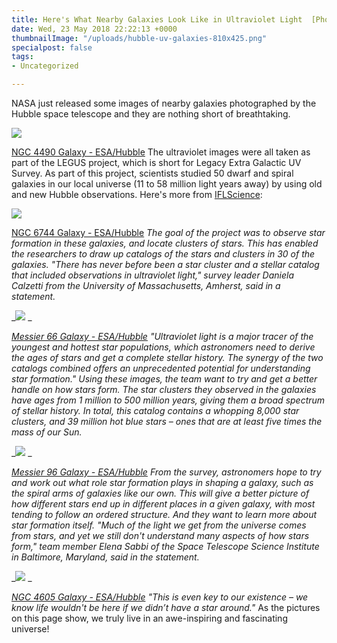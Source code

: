 ```yaml
---
title: Here's What Nearby Galaxies Look Like in Ultraviolet Light  [Photos]
date: Wed, 23 May 2018 22:22:13 +0000
thumbnailImage: "/uploads/hubble-uv-galaxies-810x425.png"
specialpost: false
tags:
- Uncategorized

---
```

NASA just released some images of nearby galaxies photographed by the Hubble space telescope and they are nothing short of breathtaking. 

![](http://newsattorneys.staging.wpengine.com/wp-content/uploads/2018/05/galaxy-ngc-4490-1024x984.jpg) 

[NGC 4490 Galaxy - ESA/Hubble](https://www.spacetelescope.org/images/heic1716a/) The ultraviolet images were all taken as part of the LEGUS project, which is short for Legacy Extra Galactic UV Survey. As part of this project, scientists studied 50 dwarf and spiral galaxies in our local universe (11 to 58 million light years away) by using old and new Hubble observations. Here's more from [IFLScience](http://www.iflscience.com/space/nasa-just-released-some-amazing-new-images-of-galaxies-from-the-hubble-space-telescope/): 

![](http://newsattorneys.staging.wpengine.com/wp-content/uploads/2018/05/galaxy-ngc-6744-1024x986.jpg) 

[NGC 6744 Galaxy - ESA/Hubble](https://www.spacetelescope.org/images/heic1810a/) _The goal of the project was to observe star formation in these galaxies, and locate clusters of stars. This has enabled the researchers to draw up catalogs of the stars and clusters in 30 of the galaxies. "There has never before been a star cluster and a stellar catalog that included observations in ultraviolet light," survey leader Daniela Calzetti from the University of Massachusetts, Amherst, said in a statement._ 

_![](http://newsattorneys.staging.wpengine.com/wp-content/uploads/2018/05/messier-66-964x1024.jpg) _

[_Messier 66 Galaxy - ESA/Hubble_](https://www.spacetelescope.org/images/heic1810c/) _"Ultraviolet light is a major tracer of the youngest and hottest star populations, which astronomers need to derive the ages of stars and get a complete stellar history. The synergy of the two catalogs combined offers an unprecedented potential for understanding star formation." Using these images, the team want to try and get a better handle on how stars form. The star clusters they observed in the galaxies have ages from 1 million to 500 million years, giving them a broad spectrum of stellar history. In total, this catalog contains a whopping 8,000 star clusters, and 39 million hot blue stars – ones that are at least five times the mass of our Sun._ 

_![](http://newsattorneys.staging.wpengine.com/wp-content/uploads/2018/05/galaxy-messier96-1004x1024.jpg) _

[_Messier 96 Galaxy - ESA/Hubble_](https://www.spacetelescope.org/images/potw1535a/) _From the survey, astronomers hope to try and work out what role star formation plays in shaping a galaxy, such as the spiral arms of galaxies like our own. This will give a better picture of how different stars end up in different places in a given galaxy, with most tending to follow an ordered structure. And they want to learn more about star formation itself. "Much of the light we get from the universe comes from stars, and yet we still don't understand many aspects of how stars form," team member Elena Sabbi of the Space Telescope Science Institute in Baltimore, Maryland, said in the statement._ 

_![](http://newsattorneys.staging.wpengine.com/wp-content/uploads/2018/05/galaxy-ngc-4605-1024x818.jpg) _

[_NGC 4605 Galaxy - ESA/Hubble_](https://www.spacetelescope.org/images/potw1418a/) _"This is even key to our existence – we know life wouldn't be here if we didn’t have a star around."_ As the pictures on this page show, we truly live in an awe-inspiring and fascinating universe!